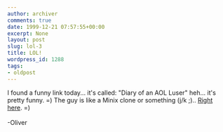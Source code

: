 ```yaml
---
author: archiver
comments: true
date: 1999-12-21 07:57:55+00:00
excerpt: None
layout: post
slug: lol-3
title: LOL!
wordpress_id: 1288
tags:
- oldpost
---
```


I found a funny link today... it's called: "Diary of an AOL Luser" heh... it's pretty funny. =) The guy is like a Minix clone or something (j/k ;).. <a href="http://paul.merton.ox.ac.uk/computing/aol-luser.html" target="_blank">Right here</a>. =)<br /><br />-Oliver